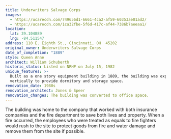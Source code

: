 ```yaml
---
title: Underwriters Salvage Corps
images:
  - https://ucarecdn.com/749656d1-6661-4ca2-af59-60353ae01ad2/
  - https://ucarecdn.com/1ca32fbe-5f6d-417c-af44-7386b7aeeaa1/
location:
  lat: 39.104889
  lng: -84.511547
address: 110 E. Eighth St., Cincinnati, OH  45202
original_owner: Underwriters Salvage Corps
date_of_completion: "1889"
style: Queen Anne
architect: William Schuberth
historic_status: Listed on NRHP on July 15, 1982
unique_features: >-
  Built as a one story equipment building in 1889, the building was expanded
  vertically to provide dormitory and storage space.
renovation_date: 1980s
renovation_architect: Jones & Speer
renovation_changes: The building was converted to office space.
---
```


The building was home to the company that worked with both insurance companies and the fire department to save both lives and property. When a fire occurred, the employees who were treated as equals to fire fighters would rush to the site to protect goods from fire and water damage and remove them from the site if possible.
